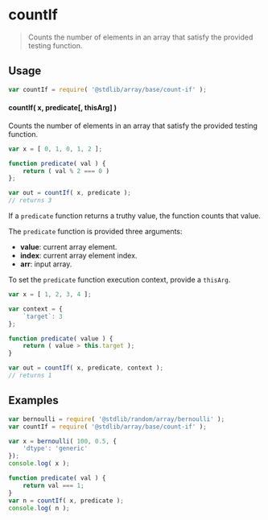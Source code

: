 <!--

@license Apache-2.0

Copyright (c) 2024 The Stdlib Authors.

Licensed under the Apache License, Version 2.0 (the "License");
you may not use this file except in compliance with the License.
You may obtain a copy of the License at

   http://www.apache.org/licenses/LICENSE-2.0

Unless required by applicable law or agreed to in writing, software
distributed under the License is distributed on an "AS IS" BASIS,
WITHOUT WARRANTIES OR CONDITIONS OF ANY KIND, either express or implied.
See the License for the specific language governing permissions and
limitations under the License.

-->

# countIf

> Counts the number of elements in an array that satisfy the provided testing function.

<!-- Section to include introductory text. Make sure to keep an empty line after the intro `section` element and another before the `/section` close. -->

<section class="intro">

</section>

<!-- /.intro -->

<!-- Package usage documentation. -->

<section class="usage">

## Usage

```javascript
var countIf = require( '@stdlib/array/base/count-if' );
```

#### countIf( x, predicate\[, thisArg] )

Counts the number of elements in an array that satisfy the provided testing function.

```javascript
var x = [ 0, 1, 0, 1, 2 ];

function predicate( val ) { 
    return ( val % 2 === 0 ) 
};

var out = countIf( x, predicate );
// returns 3
```

If a `predicate` function returns a truthy value, the function counts that value.

The `predicate` function is provided three arguments:

-   **value**: current array element.
-   **index**: current array element index.
-   **arr**: input array.

To set the `predicate` function execution context, provide a `thisArg`.

```javascript
var x = [ 1, 2, 3, 4 ];

var context = {
    `target`: 3
};

function predicate( value ) {
    return ( value > this.target );
}

var out = countIf( x, predicate, context );
// returns 1
```

</section>

<!-- /.usage -->

<!-- Package usage notes. Make sure to keep an empty line after the `section` element and another before the `/section` close. -->

<section class="notes">

</section>

<!-- /.notes -->

<!-- Package usage examples. -->

<section class="examples">

## Examples

<!-- eslint no-undef: "error" -->

```javascript
var bernoulli = require( '@stdlib/random/array/bernoulli' );
var countIf = require( '@stdlib/array/base/count-if' );

var x = bernoulli( 100, 0.5, {
    'dtype': 'generic'
});
console.log( x );

function predicate( val ) {
    return val === 1;
}
var n = countIf( x, predicate );
console.log( n );
```

</section>

<!-- /.examples -->

<!-- Section to include cited references. If references are included, add a horizontal rule *before* the section. Make sure to keep an empty line after the `section` element and another before the `/section` close. -->

<section class="references">

</section>

<!-- /.references -->

<!-- Section for related `stdlib` packages. Do not manually edit this section, as it is automatically populated. -->

<section class="related">

</section>

<!-- /.related -->

<!-- Section for all links. Make sure to keep an empty line after the `section` element and another before the `/section` close. -->

<section class="links">

</section>

<!-- /.links -->
